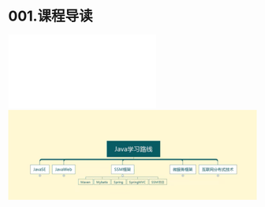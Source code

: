 # 001.课程导读

<iframe src="//player.bilibili.com/player.html?aid=340321445&bvid=BV1q94y1o7ts&cid=565318415&page=1" scrolling="no" border="0" frameborder="no" framespacing="0" allowfullscreen="true"> </iframe>

<img src="\Spring\img\s1_1.png">

